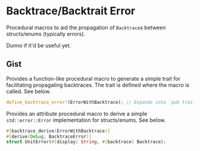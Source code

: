 # Backtrace/Backtrait Error

Procedural macros to aid the propagation of `Backtrace`s between structs/enums (typically errors).

Dunno if it'd be useful yet.

## Gist

Provides a function-like procedural macro to generate a simple trait for facilitating propagating backtraces. The trait is defined where the macro is called. See below.

```rust
define_backtrace_error!(ErrorWithBacktrace); // Expands into `pub trait ErrorWithBacktrace: std::error::Error {`...
```

Provides an attribute procedural macro to derive a simple `std::error::Error` implementation for structs/enums. See below.

```rust
#[backtrace_derive(ErrorWithBacktrace)]
#[derive(Debug, BacktraceError)]
struct UnitError(#[display] String, #[backtrace] Backtrace);
```
